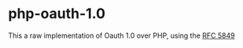 # php-oauth-1.0

This a raw implementation of Oauth 1.0 over PHP, using the [RFC 5849](https://tools.ietf.org/html/rfc5849)
